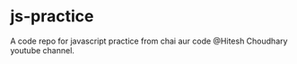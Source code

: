# js-practice
A code repo for javascript practice from chai aur code @Hitesh Choudhary youtube channel.